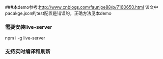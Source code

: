###本demo参考:http://www.cnblogs.com/faunjoe88/p/7160650.html
该文中pacakge.json的test配置是错误的，正确方法见本demo
### 需要安装live-server
npm i -g live-server
### 支持实时编译和刷新